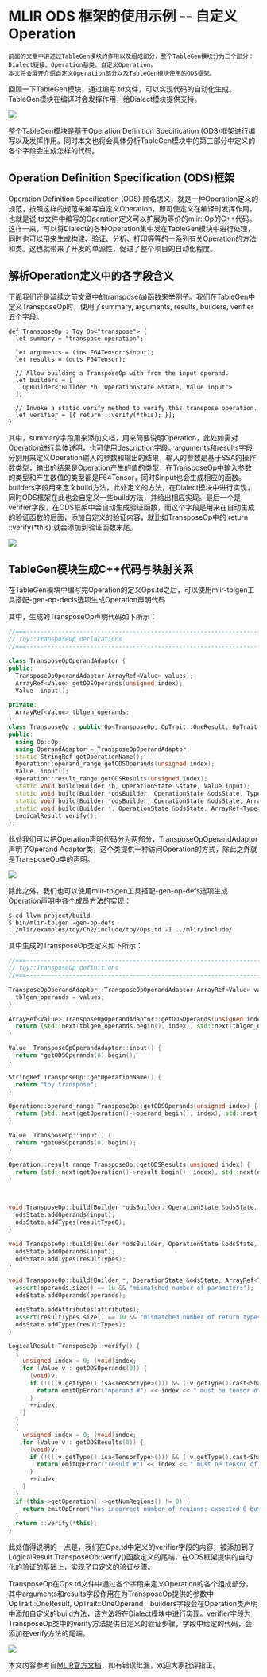  # MLIR ODS 框架的使用示例 -- 自定义Operation
    前面的文章中讲述过TableGen模块的作用以及组成部分，整个TableGen模块分为三个部分：Dialect链接、Operation基类、自定义Operation。
    本文将会展开介绍自定义Operation部分以及TableGen模块使用的ODS框架。

回顾一下TableGen模块，通过编写.td文件，可以实现代码的自动化生成。TableGen模块在编译时会发挥作用，给Dialect模块提供支持。

![](../images/MLIR_ODS_1.png)

整个TableGen模块是基于Operation Definition Specification (ODS)框架进行编写以及发挥作用。同时本文也将会具体分析TableGen模块中的第三部分中定义的各个字段会生成怎样的代码。

## Operation Definition Specification (ODS)框架

Operation Definition Specification (ODS) 顾名思义，就是一种Operation定义的规范，按照这样的规范来编写自定义Operation，即可使定义在编译时发挥作用，也就是说.td文件中编写的Operation定义可以扩展为等价的mlir::Op的C++代码。 这样一来，可以将Dialect的各种Operation集中发在TableGen模块中进行处理，同时也可以用来生成构建、验证、分析、打印等等的一系列有关Operation的方法和类。这也就带来了开发的单源性，促进了整个项目的自动化程度。

## 解析Operation定义中的各字段含义
下面我们还是延续之前文章中的transpose(a)函数来举例子。我们在TableGen中定义TransposeOp时，使用了summary, arguments, results, builders, verifier五个字段。

```
def TransposeOp : Toy_Op<"transpose"> {
  let summary = "transpose operation";

  let arguments = (ins F64Tensor:$input);
  let results = (outs F64Tensor);

  // Allow building a TransposeOp with from the input operand.
  let builders = [
    OpBuilder<"Builder *b, OperationState &state, Value input">
  ];

  // Invoke a static verify method to verify this transpose operation.
  let verifier = [{ return ::verify(*this); }];
}
```

其中，summary字段用来添加文档，用来简要说明Operation，此处如需对Operation进行具体说明，也可使用description字段。arguments和results字段分别用来定义Operation输入的参数和输出的结果，输入的参数是基于SSA的操作数类型，输出的结果是Operation产生的值的类型，在TransposeOp中输入参数的类型和产生数值的类型都是F64Tensor，同时$input也会生成相应的函数。builders字段用来定义build方法，此处定义的方法，在Dialect模块中进行实现，同时ODS框架在此也会自定义一些build方法，并给出相应实现。最后一个是verifier字段，在ODS框架中会自动生成验证函数，而这个字段是用来在自动生成的验证函数的后面，添加自定义的验证内容，就比如TransposeOp中的 return ::verify(*this);就会添加到验证函数末尾。

![](../images/MLIR_ODS_2.png)

## TableGen模块生成C++代码与映射关系
在TableGen模块中编写完Operation的定义Ops.td之后，可以使用mlir-tblgen工具搭配-gen-op-decls选项生成Operation声明代码

其中，生成的TransposeOp声明代码如下所示：

```cpp
//===----------------------------------------------------------------------===//
// toy::TransposeOp declarations
//===----------------------------------------------------------------------===//

class TransposeOpOperandAdaptor {
public:
  TransposeOpOperandAdaptor(ArrayRef<Value> values);
  ArrayRef<Value> getODSOperands(unsigned index);
  Value  input();

private:
  ArrayRef<Value> tblgen_operands;
};
class TransposeOp : public Op<TransposeOp, OpTrait::OneResult, OpTrait::OneOperand> {
public:
  using Op::Op;
  using OperandAdaptor = TransposeOpOperandAdaptor;
  static StringRef getOperationName();
  Operation::operand_range getODSOperands(unsigned index);
  Value  input();
  Operation::result_range getODSResults(unsigned index);
  static void build(Builder *b, OperationState &state, Value input);
  static void build(Builder *odsBuilder, OperationState &odsState, Type resultType0, Value input);
  static void build(Builder *odsBuilder, OperationState &odsState, ArrayRef<Type> resultTypes, Value input);
  static void build(Builder *, OperationState &odsState, ArrayRef<Type> resultTypes, ValueRange operands, ArrayRef<NamedAttribute> attributes);
  LogicalResult verify();
};
```

此处我们可以把Operation声明代码分为两部分，TransposeOpOperandAdaptor声明了Operand Adaptor类，这个类提供一种访问Operation的方式，除此之外就是TransposeOp类的声明。

![](../images/MLIR_ODS_3.png)

除此之外，我们也可以使用mlir-tblgen工具搭配-gen-op-defs选项生成Operation声明中各个成员方法的实现：

```shell
$ cd llvm-project/build
$ bin/mlir-tblgen -gen-op-defs ../mlir/examples/toy/Ch2/include/toy/Ops.td -I ../mlir/include/
```

其中生成的TransposeOp类定义如下所示：

```cpp
//===----------------------------------------------------------------------===//
// toy::TransposeOp definitions
//===----------------------------------------------------------------------===//

TransposeOpOperandAdaptor::TransposeOpOperandAdaptor(ArrayRef<Value> values) {
  tblgen_operands = values;
}

ArrayRef<Value> TransposeOpOperandAdaptor::getODSOperands(unsigned index) {
  return {std::next(tblgen_operands.begin(), index), std::next(tblgen_operands.begin(), index + 1)};
}

Value  TransposeOpOperandAdaptor::input() {
  return *getODSOperands(0).begin();
}

StringRef TransposeOp::getOperationName() {
  return "toy.transpose";
}

Operation::operand_range TransposeOp::getODSOperands(unsigned index) {
  return {std::next(getOperation()->operand_begin(), index), std::next(getOperation()->operand_begin(), index + 1)};
}

Value  TransposeOp::input() {
  return *getODSOperands(0).begin();
}

Operation::result_range TransposeOp::getODSResults(unsigned index) {
  return {std::next(getOperation()->result_begin(), index), std::next(getOperation()->result_begin(), index + 1)};
}



void TransposeOp::build(Builder *odsBuilder, OperationState &odsState, Type resultType0, Value input) {
  odsState.addOperands(input);
  odsState.addTypes(resultType0);
}

void TransposeOp::build(Builder *odsBuilder, OperationState &odsState, ArrayRef<Type> resultTypes, Value input) {
  odsState.addOperands(input);
  odsState.addTypes(resultTypes);
}

void TransposeOp::build(Builder *, OperationState &odsState, ArrayRef<Type> resultTypes, ValueRange operands, ArrayRef<NamedAttribute> attributes) {
  assert(operands.size() == 1u && "mismatched number of parameters");
  odsState.addOperands(operands);

  odsState.addAttributes(attributes);
  assert(resultTypes.size() == 1u && "mismatched number of return types");
  odsState.addTypes(resultTypes);
}

LogicalResult TransposeOp::verify() {
  {
    unsigned index = 0; (void)index;
    for (Value v : getODSOperands(0)) {
      (void)v;
      if (!(((v.getType().isa<TensorType>())) && ((v.getType().cast<ShapedType>().getElementType().isF64())))) {
        return emitOpError("operand #") << index << " must be tensor of 64-bit float values, but got " << v.getType();
      }
      ++index;
    }
  }
  {
    unsigned index = 0; (void)index;
    for (Value v : getODSResults(0)) {
      (void)v;
      if (!(((v.getType().isa<TensorType>())) && ((v.getType().cast<ShapedType>().getElementType().isF64())))) {
        return emitOpError("result #") << index << " must be tensor of 64-bit float values, but got " << v.getType();
      }
      ++index;
    }
  }
  if (this->getOperation()->getNumRegions() != 0) {
    return emitOpError("has incorrect number of regions: expected 0 but found ") << this->getOperation()->getNumRegions();
  }
  return ::verify(*this);
}

```

此处值得说明的一点是，我们在Ops.td中定义的verifier字段的内容，被添加到了LogicalResult TransposeOp::verify()函数定义的尾端，在ODS框架提供的自动化的验证的基础上，实现了自定义的验证步骤。

TransposeOp在Ops.td文件中通过各个字段来定义Operation的各个组成部分，其中arguments和results字段作用在为TransposeOp提供的参数中OpTrait::OneResult, OpTrait::OneOperand，builders字段会在Operation类声明中添加自定义的build方法，该方法将在Dialect模块中进行实现。verifier字段为TransposeOp类中的verify方法提供自定义的验证步骤，字段中给定的代码，会添加在verify方法的尾端。

![](../images/MLIR_ODS_4.png)

本文内容参考自[MLIR官方文档](https://mlir.llvm.org/docs/OpDefinitions/)，如有错误纰漏，欢迎大家批评指正。


